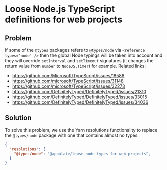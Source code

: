 # Loose Node.js TypeScript definitions for web projects

## Problem

If some of the `@types` packages refers to `@types/node` via `<reference types='node' />` then the global Node typings will be taken into account and they will override `setInterval` and `setTimeout` signatures (it changes the return value from `number` to `NodeJS.Timer`) for example.
Related links:
* https://github.com/Microsoft/TypeScript/issues/18588
* https://github.com/microsoft/TypeScript/issues/31148
* https://github.com/microsoft/TypeScript/issues/32273
* https://github.com/DefinitelyTyped/DefinitelyTyped/issues/21310
* https://github.com/DefinitelyTyped/DefinitelyTyped/issues/33015
* https://github.com/DefinitelyTyped/DefinitelyTyped/issues/34036

## Solution

To solve this problem, we use the Yarn resolutions functionality to replace the `@types/node` package with one that contains almost no types:
```json
{
  "resolutions": {
    "@types/node": "@appulate/loose-node-types-for-web-projects",
  }
}
